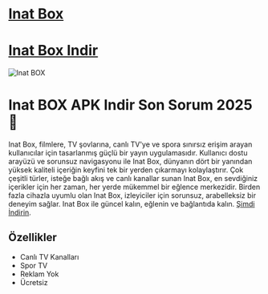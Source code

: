 # [Inat Box](https://inatboxpro.com.tr)

# [Inat Box Indir](https://inatboxpro.com.tr)


![Inat BOX](https://inatboxpro.com.tr/storage/2024/09/inat-box.webp)

# Inat BOX APK Indir Son Sorum 2025 🚀

Inat Box, filmlere, TV şovlarına, canlı TV'ye ve spora sınırsız erişim arayan kullanıcılar için tasarlanmış güçlü bir yayın uygulamasıdır. Kullanıcı dostu arayüzü ve sorunsuz navigasyonu ile Inat Box, dünyanın dört bir yanından yüksek kaliteli içeriğin keyfini tek bir yerden çıkarmayı kolaylaştırır. Çok çeşitli türler, isteğe bağlı akış ve canlı kanallar sunan Inat Box, en sevdiğiniz içerikler için her zaman, her yerde mükemmel bir eğlence merkezidir. Birden fazla cihazla uyumlu olan Inat Box, izleyiciler için sorunsuz, arabelleksiz bir deneyim sağlar. Inat Box ile güncel kalın, eğlenin ve bağlantıda kalın. [Şimdi İndirin](https://inatboxpro.com.tr/indir).

## Özellikler  

- Canlı TV Kanalları  
- Spor TV 
- Reklam Yok
- Ücretsiz  

